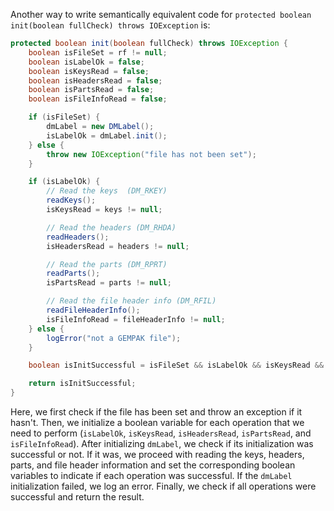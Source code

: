 Another way to write semantically equivalent code for `protected boolean init(boolean fullCheck) throws IOException` is:

```java
protected boolean init(boolean fullCheck) throws IOException {
    boolean isFileSet = rf != null;
    boolean isLabelOk = false;
    boolean isKeysRead = false;
    boolean isHeadersRead = false;
    boolean isPartsRead = false;
    boolean isFileInfoRead = false;

    if (isFileSet) {
        dmLabel = new DMLabel();
        isLabelOk = dmLabel.init();
    } else {
        throw new IOException("file has not been set");
    }

    if (isLabelOk) {
        // Read the keys  (DM_RKEY)
        readKeys();
        isKeysRead = keys != null;

        // Read the headers (DM_RHDA)
        readHeaders();
        isHeadersRead = headers != null;

        // Read the parts (DM_RPRT)
        readParts();
        isPartsRead = parts != null;

        // Read the file header info (DM_RFIL)
        readFileHeaderInfo();
        isFileInfoRead = fileHeaderInfo != null;
    } else {
        logError("not a GEMPAK file");
    }

    boolean isInitSuccessful = isFileSet && isLabelOk && isKeysRead && isHeadersRead && isPartsRead && isFileInfoRead;

    return isInitSuccessful;
}
```

Here, we first check if the file has been set and throw an exception if it hasn't. Then, we initialize a boolean variable for each operation that we need to perform (`isLabelOk`, `isKeysRead`, `isHeadersRead`, `isPartsRead`, and `isFileInfoRead`). After initializing `dmLabel`, we check if its initialization was successful or not. If it was, we proceed with reading the keys, headers, parts, and file header information and set the corresponding boolean variables to indicate if each operation was successful. If the `dmLabel` initialization failed, we log an error. Finally, we check if all operations were successful and return the result.